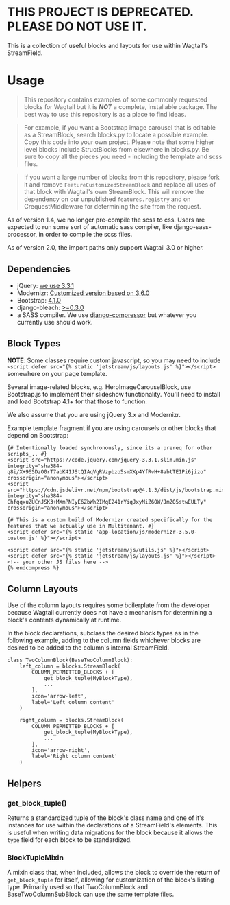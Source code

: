 THIS PROJECT IS DEPRECATED. PLEASE DO NOT USE IT.
=================================================

This is a collection of useful blocks and layouts for use within Wagtail's StreamField.


# Usage

> This repository contains examples of some commonly requested blocks for
> Wagtail but it is ***NOT*** a complete, installable package. The best way to use
> this repository is as a place to find ideas.

> For example, if you want a Bootstrap image carousel that is editable as a
> StreamBlock, search blocks.py to locate a possible example. Copy this code
> into your own project. Please note that some higher level blocks include
> StructBlocks from elsewhere in blocks.py. Be sure to copy all the pieces you
> need - including the template and scss files.

> If you want a large number of blocks from this repository, please fork it and
> remove `FeatureCustomizedStreamBlock` and replace all uses of that block with
> Wagtail's own StreamBlock. This will remove the dependency on our unpublished
> `features.registry` and on CrequestMiddleware for determining the site from
> the request.

As of version 1.4, we no longer pre-compile the scss to css. Users are expected to run some sort of automatic sass compiler, like django-sass-processor, in order to compile the scss files.

As of version 2.0, the import paths only support Wagtail 3.0 or higher.

## Dependencies

- jQuery: [we use 3.3.1](https://code.jquery.com/jquery-3.3.1.min.js)
- Modernizr: [Customized version based on 3.6.0](https://modernizr.com/download/?cssanimations-csstransitions-addtest-mq-prefixed-prefixes-setclasses)
- Bootstrap:  [4.1.0](https://getbootstrap.com/docs/4.1/getting-started/introduction/)
- django-bleach: [>=0.3.0](https://pypi.org/project/django-bleach/)
- a SASS compiler. We use [django-compressor](https://pypi.org/project/django-compressor/) but whatever you currently use
  should work.

## Block Types

**NOTE**: Some classes require custom javascript, so you may need to include `<script defer src="{% static 'jetstream/js/layouts.js' %}"></script>` somewhere on your page template.

Several image-related blocks, e.g. HeroImageCarouselBlock, use Bootstrap.js to implement their slideshow functionality. You'll need to install and load Bootstrap 4.1+ for that those to function.

We also assume that you are using jQuery 3.x and Modernizr.

Example template fragment if you are using carousels or other blocks that depend
on Bootstrap:

```
{# Intentionally loaded synchronously, since its a prereq for other scripts_.. #}
<script src="https://code.jquery.com/jquery-3.3.1.slim.min.js" integrity="sha384-q8i/X+965DzO0rT7abK41JStQIAqVgRVzpbzo5smXKp4YfRvH+8abtTE1Pi6jizo" crossorigin="anonymous"></script>
<script src="https://cdn.jsdelivr.net/npm/bootstrap@4.1.3/dist/js/bootstrap.min.js" integrity="sha384-ChfqqxuZUCnJSK3+MXmPNIyE6ZbWh2IMqE241rYiqJxyMiZ6OW/JmZQ5stwEULTy" crossorigin="anonymous"></script>

{# This is a custom build of Modernizr created specifically for the features that we actually use in Multitenant. #}
<script defer src="{% static 'app-location/js/modernizr-3.5.0-custom.js' %}"></script>

<script defer src="{% static 'jetstream/js/utils.js' %}"></script>
<script defer src="{% static 'jetstream/js/layouts.js' %}"></script>
<!-- your other JS files here -->
{% endcompress %}
```


## Column Layouts

Use of the column layouts requires some boilerplate from the developer because Wagtail currently does not have a mechanism for determining a block's contents dynamically at runtime.

In the block declarations, subclass the desired block types as in the following example, adding to the column fields whichever blocks are desired to be added to the column's internal StreamField.


```
class TwoColumnBlock(BaseTwoColumnBlock):
    left_column = blocks.StreamBlock(
        COLUMN_PERMITTED_BLOCKS + [
            get_block_tuple(MyBlockType),
            ...
        ],
        icon='arrow-left',
        label='Left column content'
    )

    right_column = blocks.StreamBlock(
        COLUMN_PERMITTED_BLOCKS + [
            get_block_tuple(MyBlockType),
            ...
        ],
        icon='arrow-right',
        label='Right column content'
    )

```

## Helpers

### get_block_tuple()

Returns a standardized tuple of the block's class name and one of it's instances for use within the declarations of a StreamField's elements. This is useful when writing data migrations for the block because it allows the `type` field for each block to be standardized.

### BlockTupleMixin

A mixin class that, when included, allows the block to override the return of
`get_block_tuple` for itself, allowing for customization of the block's listing
type. Primarily used so that TwoColumnBlock and BaseTwoColumnSubBlock can use
the same template files.
